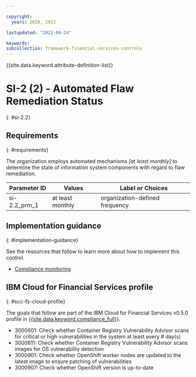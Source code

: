 ```yaml
---

copyright:
  years: 2020, 2022

lastupdated: "2022-09-24"

keywords: 
subcollection: framework-financial-services-controls
---
```


{{site.data.keyword.attribute-definition-list}}

         
# SI-2 (2) - Automated Flaw Remediation Status
{: #si-2.2}

## Requirements
{: #requirements}

The organization employs automated mechanisms _[at least monthly]_ to determine the state of information system components with regard to flaw remediation.

| Parameter ID | Values | Label or Choices |
|---|---|---|
| si-2.2_prm_1 | at least monthly | organization-defined frequency |

## Implementation guidance
{: #implementation-guidance}

See the resources that follow to learn more about how to implement this control.

- [Compliance monitoring](/docs/framework-financial-services?topic=framework-financial-services-shared-monitoring-compliance)

## IBM Cloud for Financial Services profile
{: #scc-fs-cloud-profile}

The goals that follow are part of the IBM Cloud for Financial Services v0.5.0 profile in [{{site.data.keyword.compliance_full}}](/docs/security-compliance?topic=security-compliance-getting-started).

- 3000601: Check whether Container Registry Vulnerability Advisor scans for critical or high vulnerabilities in the system at least every # day(s) 
- 3000611: Check whether Container Registry Vulnerability Advisor scans images for OS vulnerability detection 
- 3000901: Check whether OpenShift worker nodes are updated to the latest image to ensure patching of vulnerabilities 
- 3000907: Check whether OpenShift version is up-to-date

